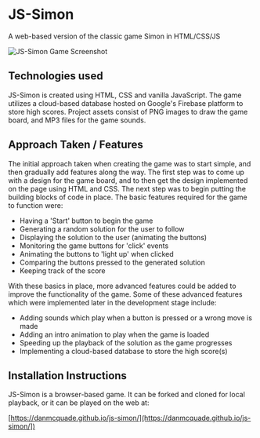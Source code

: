 # JS-Simon
A web-based version of the classic game Simon in HTML/CSS/JS

![JS-Simon Game Screenshot](https://danmcquade.github.io/js-simon/images/preview.png "JS-Simon Game Screenshot")

## Technologies used
JS-Simon is created using HTML, CSS and vanilla JavaScript. The game utilizes a cloud-based database hosted on Google's Firebase platform to store high scores. Project assets consist of PNG images to draw the game board, and MP3 files for the game sounds.

## Approach Taken / Features
The initial approach taken when creating the game was to start simple, and then gradually add features along the way. The first step was to come up with a design for the game board, and to then get the design implemented on the page using HTML and CSS. The next step was to begin putting the building blocks of code in place. The basic features required for the game to function were:

- Having a 'Start' button to begin the game
- Generating a random solution for the user to follow
- Displaying the solution to the user (animating the buttons)
- Monitoring the game buttons for 'click' events
- Animating the buttons to 'light up' when clicked
- Comparing the buttons pressed to the generated solution
- Keeping track of the score

With these basics in place, more advanced features could be added to improve the functionality of the game. Some of these advanced features which were implemented later in the development stage include:

- Adding sounds which play when a button is pressed or a wrong move is made
- Adding an intro animation to play when the game is loaded
- Speeding up the playback of the solution as the game progresses
- Implementing a cloud-based database to store the high score(s)

## Installation Instructions
JS-Simon is a browser-based game. It can be forked and cloned for local playback, or it can be played on the web at:

[https://danmcquade.github.io/js-simon/](https://danmcquade.github.io/js-simon/])
